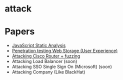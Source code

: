 # attack

# Papers

- [ JavaScript Static Analysis ](https://github.com/Ph33rr/attack/tree/main/Javascript)
- [ Penetration testing Web Storage (User Experience) ](https://github.com/Ph33rr/webstorage)
- [ Attacking Cisco Router + fuzzing ](https://github.com/Ph33rr/attack/blob/main/%D8%A7%D8%B3%D8%A7%D8%B3%D9%8A%D8%A7%D8%AA_%D8%A7%D8%B9%D8%AF%D8%A7%D8%AF_%D9%84%D8%A7%D8%A8_%D9%84%D8%B1%D9%88%D8%A7%D8%AA%D8%B1_%D8%B3%D9%8A%D8%B3%D9%83%D9%88_%D9%88%D8%B9%D9%85%D9%84_fuzzing_.pdf)
-  Attacking Load Balancer  (soon)
-  Attacking SSO Single Sign On (Microsoft)  (soon)
-  Attacking Company (Like BlackHat)
 
